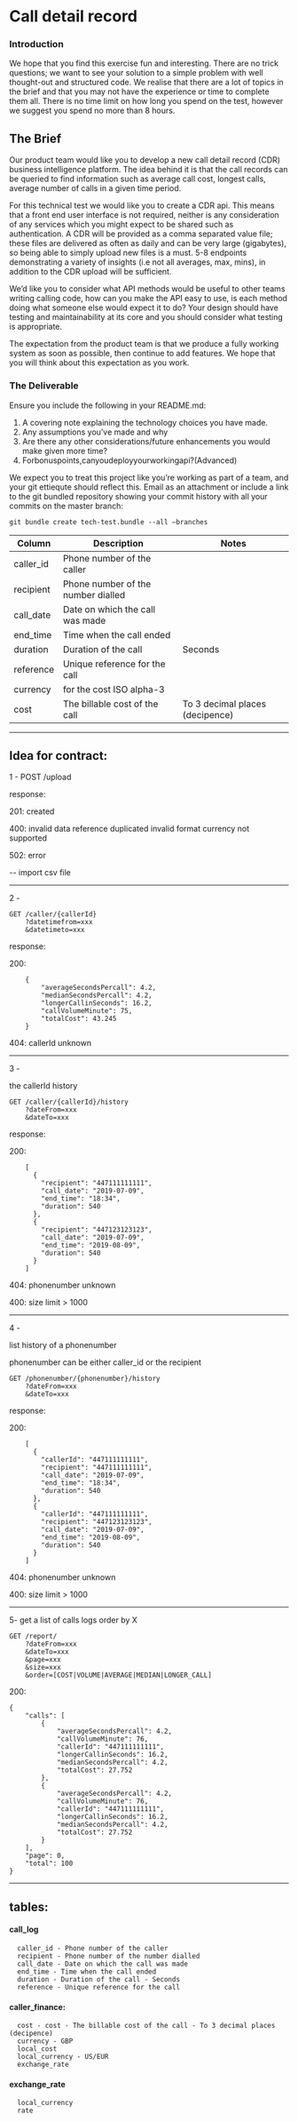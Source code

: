 # Call detail record

### Introduction

We hope that you find this exercise fun and interesting. There are no trick questions; we want to see your solution to a simple problem with well thought-out and structured code. We realise that there are a lot of topics in the brief and that you may not have the experience or time to complete them all. There is no time limit on how long you spend on the test, however we suggest you spend no more than 8 hours.

## The Brief
Our product team would like you to develop a new call detail record (CDR) business intelligence platform. The idea behind it is that the call records can be queried to find information such as average call cost, longest calls, average number of calls in a given time period.

For this technical test we would like you to create a CDR api. This means that a front end user interface is not required, neither is any consideration of any services which you might expect to be shared such as authentication. A CDR will be provided as a comma separated value file; these files are delivered as often as daily and can be very large (gigabytes), so being able to simply upload new files is a must. 5-8 endpoints demonstrating a variety of insights (i.e not all averages, max, mins), in addition to the CDR upload will be sufficient.

We’d like you to consider what API methods would be useful to other teams writing calling code, how can you make the API easy to use, is each method doing what someone else would expect it to do? Your design should have testing and maintainability at its core and you should consider what testing is appropriate.

The expectation from the product team is that we produce a fully working system as soon as possible, then continue to add features. We hope that you will think about this expectation as you work.

### The Deliverable

Ensure you include the following in your README.md:
1. A covering note explaining the technology choices you have made.
2. Any assumptions you’ve made and why
3. Are there any other considerations/future enhancements you would make given more time?
4. Forbonuspoints,canyoudeployyourworkingapi?(Advanced)

We expect you to treat this project like you’re working as part of a team, and your git ettiequte should reflect this. Email as an attachment or include a link to the git bundled repository showing your commit history with all your commits on the master branch:

`git bundle create tech-test.bundle --all —branches`


|Column | Description | Notes |
|-------|-------------|-------|
|caller_id | Phone number of the caller | |
|recipient | Phone number of the number dialled ||
|call_date | Date on which the call was made ||
|end_time | Time when the call ended ||
|duration | Duration of the call | Seconds |
|reference | Unique reference for the call | |
|currency | for the cost ISO alpha-3 ||
|cost | The billable cost of the call | To 3 decimal places (decipence) |

----------------------------------------------------------------

## Idea for contract:

1 - POST /upload

response:

201: created

400: invalid data 
	reference duplicated
	invalid format
	currency not supported

502: error

-- import csv file

--------------------------------------------------

2 -

```
GET /caller/{callerId}
	?datetimefrom=xxx
	&datetimeto=xxx
```

response:

200:
```
	{
	    "averageSecondsPercall": 4.2,
	    "medianSecondsPercall": 4.2,
	    "longerCallinSeconds": 16.2,
	    "callVolumeMinute": 75,
	    "totalCost": 43.245
	}
```

404:
	callerId unknown

--------------------------------------------------

3 -

the callerId history

```
GET /caller/{callerId}/history
	?dateFrom=xxx
	&dateTo=xxx
```

response:

200:
```
	[
	  {
		"recipient": "447111111111",
		"call_date": "2019-07-09",
		"end_time": "18:34",
	  	"duration": 540
	  },
	  {
		"recipient": "447123123123",
		"call_date": "2019-07-09",
		"end_time": "2019-08-09",
	  	"duration": 540
	  }
	]
```

404: 
	phonenumber unknown

400:
	size limit > 1000

--------------------------------------------------

4 -

list history of a phonenumber

phonenumber can be either caller_id or the recipient 

```
GET /phonenumber/{phonenumber}/history
	?dateFrom=xxx
	&dateTo=xxx

```

response:

200:
```
	[
	  {
	  	"callerId": "447111111111",
		"recipient": "447111111111",
		"call_date": "2019-07-09",
		"end_time": "18:34",
	  	"duration": 540
	  },
	  {
	  	"callerId": "447111111111",
		"recipient": "447123123123",
		"call_date": "2019-07-09",
		"end_time": "2019-08-09",
	  	"duration": 540
	  }
	]
```

404:
	phonenumber unknown

400:
	size limit > 1000


--------------------------------------------------

5- 
get a list of calls logs order by X

```
GET /report/
	?dateFrom=xxx
	&dateTo=xxx
	&page=xxx
	&size=xxx
	&order=[COST|VOLUME|AVERAGE|MEDIAN|LONGER_CALL]
```

200:
```
{
    "calls": [
        {
            "averageSecondsPercall": 4.2,
            "callVolumeMinute": 76,
            "callerId": "447111111111",
            "longerCallinSeconds": 16.2,
            "medianSecondsPercall": 4.2,
            "totalCost": 27.752
        },
        {
            "averageSecondsPercall": 4.2,
            "callVolumeMinute": 76,
            "callerId": "447111111111",
            "longerCallinSeconds": 16.2,
            "medianSecondsPercall": 4.2,
            "totalCost": 27.752
        }
    ],
    "page": 0,
    "total": 100
}

```


------------------------------------------------
## tables:

#### call_log
```
  caller_id - Phone number of the caller
  recipient - Phone number of the number dialled
  call_date - Date on which the call was made
  end_time - Time when the call ended
  duration - Duration of the call - Seconds
  reference - Unique reference for the call
```

#### caller_finance:
```
  cost - cost - The billable cost of the call - To 3 decimal places (decipence)
  currency - GBP
  local_cost 
  local_currency - US/EUR
  exchange_rate
```

#### exchange_rate
```
  local_currency 
  rate
```








    


